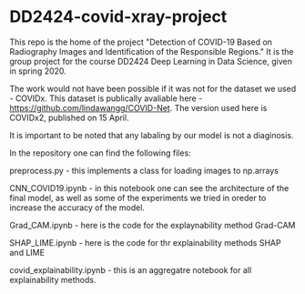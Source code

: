 # DD2424-covid-xray-project

This repo is the home of the project "Detection of COVID-19 Based on Radiography Images and Identification of the Responsible Regions." It is the group project for the course DD2424 Deep Learning in Data Science, given in spring 2020.

The work would not have been possible if it was not for the dataset we used - COVIDx. This dataset is publically avaliable here - https://github.com/lindawangg/COVID-Net. The version used here is COVIDx2, published on 15 April.

It is important to be noted that any labaling by our model is not a diaginosis.

In the repository one can find the following files:

preprocess.py - this implements a class for loading images to np.arrays

CNN_COVID19.ipynb - in this notebook one can see the architecture of the final model, as well as some of the experiments we tried in oreder to increase the accuracy of the model.

Grad_CAM.ipynb - here is the code for the explaynability method Grad-CAM

SHAP_LIME.ipynb - here is the code for thr explainability methods SHAP and LIME

covid_explainability.ipynb - this is an aggregatre notebook for all explainability methods.

